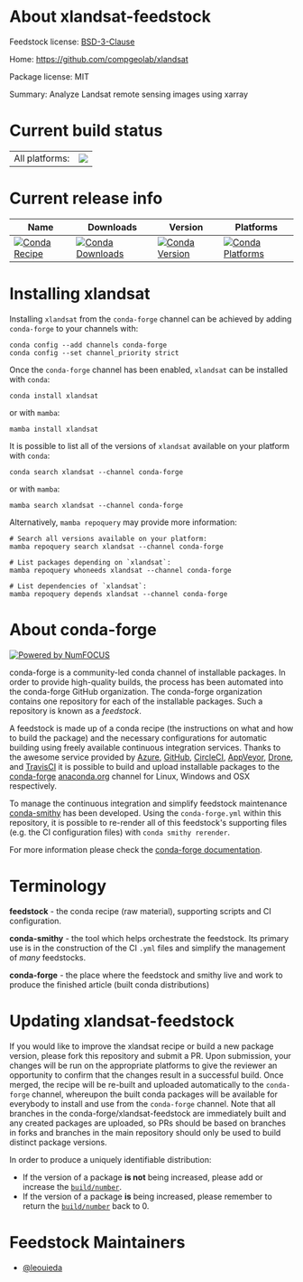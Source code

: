 About xlandsat-feedstock
========================

Feedstock license: [BSD-3-Clause](https://github.com/conda-forge/xlandsat-feedstock/blob/main/LICENSE.txt)

Home: https://github.com/compgeolab/xlandsat

Package license: MIT

Summary: Analyze Landsat remote sensing images using xarray

Current build status
====================


<table><tr><td>All platforms:</td>
    <td>
      <a href="https://dev.azure.com/conda-forge/feedstock-builds/_build/latest?definitionId=18342&branchName=main">
        <img src="https://dev.azure.com/conda-forge/feedstock-builds/_apis/build/status/xlandsat-feedstock?branchName=main">
      </a>
    </td>
  </tr>
</table>

Current release info
====================

| Name | Downloads | Version | Platforms |
| --- | --- | --- | --- |
| [![Conda Recipe](https://img.shields.io/badge/recipe-xlandsat-green.svg)](https://anaconda.org/conda-forge/xlandsat) | [![Conda Downloads](https://img.shields.io/conda/dn/conda-forge/xlandsat.svg)](https://anaconda.org/conda-forge/xlandsat) | [![Conda Version](https://img.shields.io/conda/vn/conda-forge/xlandsat.svg)](https://anaconda.org/conda-forge/xlandsat) | [![Conda Platforms](https://img.shields.io/conda/pn/conda-forge/xlandsat.svg)](https://anaconda.org/conda-forge/xlandsat) |

Installing xlandsat
===================

Installing `xlandsat` from the `conda-forge` channel can be achieved by adding `conda-forge` to your channels with:

```
conda config --add channels conda-forge
conda config --set channel_priority strict
```

Once the `conda-forge` channel has been enabled, `xlandsat` can be installed with `conda`:

```
conda install xlandsat
```

or with `mamba`:

```
mamba install xlandsat
```

It is possible to list all of the versions of `xlandsat` available on your platform with `conda`:

```
conda search xlandsat --channel conda-forge
```

or with `mamba`:

```
mamba search xlandsat --channel conda-forge
```

Alternatively, `mamba repoquery` may provide more information:

```
# Search all versions available on your platform:
mamba repoquery search xlandsat --channel conda-forge

# List packages depending on `xlandsat`:
mamba repoquery whoneeds xlandsat --channel conda-forge

# List dependencies of `xlandsat`:
mamba repoquery depends xlandsat --channel conda-forge
```


About conda-forge
=================

[![Powered by
NumFOCUS](https://img.shields.io/badge/powered%20by-NumFOCUS-orange.svg?style=flat&colorA=E1523D&colorB=007D8A)](https://numfocus.org)

conda-forge is a community-led conda channel of installable packages.
In order to provide high-quality builds, the process has been automated into the
conda-forge GitHub organization. The conda-forge organization contains one repository
for each of the installable packages. Such a repository is known as a *feedstock*.

A feedstock is made up of a conda recipe (the instructions on what and how to build
the package) and the necessary configurations for automatic building using freely
available continuous integration services. Thanks to the awesome service provided by
[Azure](https://azure.microsoft.com/en-us/services/devops/), [GitHub](https://github.com/),
[CircleCI](https://circleci.com/), [AppVeyor](https://www.appveyor.com/),
[Drone](https://cloud.drone.io/welcome), and [TravisCI](https://travis-ci.com/)
it is possible to build and upload installable packages to the
[conda-forge](https://anaconda.org/conda-forge) [anaconda.org](https://anaconda.org/)
channel for Linux, Windows and OSX respectively.

To manage the continuous integration and simplify feedstock maintenance
[conda-smithy](https://github.com/conda-forge/conda-smithy) has been developed.
Using the ``conda-forge.yml`` within this repository, it is possible to re-render all of
this feedstock's supporting files (e.g. the CI configuration files) with ``conda smithy rerender``.

For more information please check the [conda-forge documentation](https://conda-forge.org/docs/).

Terminology
===========

**feedstock** - the conda recipe (raw material), supporting scripts and CI configuration.

**conda-smithy** - the tool which helps orchestrate the feedstock.
                   Its primary use is in the construction of the CI ``.yml`` files
                   and simplify the management of *many* feedstocks.

**conda-forge** - the place where the feedstock and smithy live and work to
                  produce the finished article (built conda distributions)


Updating xlandsat-feedstock
===========================

If you would like to improve the xlandsat recipe or build a new
package version, please fork this repository and submit a PR. Upon submission,
your changes will be run on the appropriate platforms to give the reviewer an
opportunity to confirm that the changes result in a successful build. Once
merged, the recipe will be re-built and uploaded automatically to the
`conda-forge` channel, whereupon the built conda packages will be available for
everybody to install and use from the `conda-forge` channel.
Note that all branches in the conda-forge/xlandsat-feedstock are
immediately built and any created packages are uploaded, so PRs should be based
on branches in forks and branches in the main repository should only be used to
build distinct package versions.

In order to produce a uniquely identifiable distribution:
 * If the version of a package **is not** being increased, please add or increase
   the [``build/number``](https://docs.conda.io/projects/conda-build/en/latest/resources/define-metadata.html#build-number-and-string).
 * If the version of a package **is** being increased, please remember to return
   the [``build/number``](https://docs.conda.io/projects/conda-build/en/latest/resources/define-metadata.html#build-number-and-string)
   back to 0.

Feedstock Maintainers
=====================

* [@leouieda](https://github.com/leouieda/)

